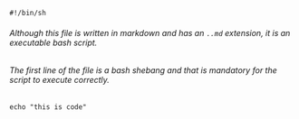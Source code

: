     #!/bin/sh
###### Although this file is written in markdown and has an `..md` extension, it is an executable bash script.
###### The first line of the file is a bash shebang and that is mandatory for the script to execute correctly. 


    echo "this is code"
